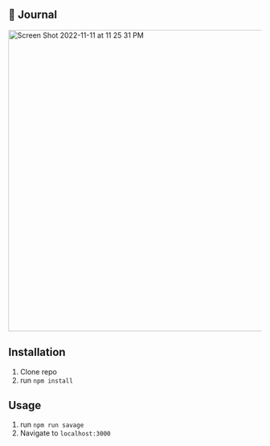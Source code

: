 ## :page_facing_up: Journal

<img width="600" alt="Screen Shot 2022-11-11 at 11 25 31 PM" src="https://user-images.githubusercontent.com/113194307/201456944-c98524a1-51d9-48e7-aa54-f99fb7be36bc.png">


## Installation

1. Clone repo
2. run `npm install`

## Usage

1. run `npm run savage`
2. Navigate to `localhost:3000`
